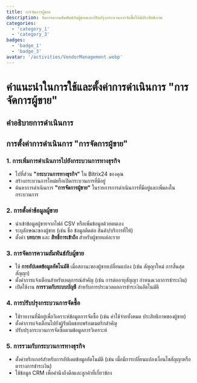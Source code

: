 ```yaml
---
title: การจัดการผู้ขาย
description: จัดการความสัมพันธ์กับผู้ขายและปรับปรุงกระบวนการจัดซื้อให้มีประสิทธิภาพ
categories: 
  - 'category_1'
  - 'category_3'
badges: 
  - 'badge_1'
  - 'badge_3'
avatar: '/activities/VendorManagement.webp'
---
```


# คำแนะนำในการใช้และตั้งค่าการดำเนินการ "การจัดการผู้ขาย"

## คำอธิบายการดำเนินการ

## **การตั้งค่าการดำเนินการ "การจัดการผู้ขาย"**

### 1. การเพิ่มการดำเนินการไปยังกระบวนการทางธุรกิจ
- ไปที่ส่วน **"กระบวนการทางธุรกิจ"** ใน Bitrix24 ของคุณ
- สร้างกระบวนการใหม่หรือเปิดกระบวนการที่มีอยู่
- ค้นหาการดำเนินการ **"การจัดการผู้ขาย"** ในรายการการดำเนินการที่มีอยู่และเพิ่มลงในกระบวนการ

### 2. การตั้งค่าข้อมูลผู้ขาย
- นำเข้าข้อมูลผู้ขายจากไฟล์ CSV หรือเพิ่มข้อมูลด้วยตนเอง
- ระบุลักษณะของผู้ขาย (เช่น ชื่อ ข้อมูลติดต่อ สินค้า/บริการที่ให้)
- ตั้งค่า **บทบาท** และ **สิทธิ์การเข้าถึง** สำหรับผู้ขายแต่ละราย

### 3. การจัดการความสัมพันธ์กับผู้ขาย
- ใช้ **การอัปเดตข้อมูลอัตโนมัติ** เมื่อสถานะของผู้ขายเปลี่ยนแปลง (เช่น สัญญาใหม่ การสิ้นสุดสัญญา)
- ตั้งค่าการแจ้งเตือนสำหรับเหตุการณ์สำคัญ (เช่น การต่ออายุสัญญา กำหนดเวลาการชำระเงิน)
- เปิดใช้งาน **การรวมกับระบบบัญชี** สำหรับการประมวลผลการชำระเงินอัตโนมัติ

### 4. การปรับปรุงกระบวนการจัดซื้อ
- ใช้รายงานที่มีอยู่เพื่อวิเคราะห์ข้อมูลการจัดซื้อ (เช่น ค่าใช้จ่ายทั้งหมด ประสิทธิภาพของผู้ขาย)
- ตั้งค่าการแจ้งเตือนไปยังผู้รับผิดชอบพร้อมเมตริกสำคัญ
- ปรับปรุงกระบวนการจัดซื้อตามข้อมูลการวิเคราะห์

### 5. การรวมกับกระบวนการทางธุรกิจ
- ตั้งค่าทริกเกอร์สำหรับการอัปเดตข้อมูลอัตโนมัติ (เช่น เมื่อมีการเปลี่ยนแปลงเงื่อนไขสัญญาหรือตารางการชำระเงิน)
- ใช้ข้อมูล CRM เพื่อคำนึงถึงดีลและลูกค้าที่เกี่ยวข้อง